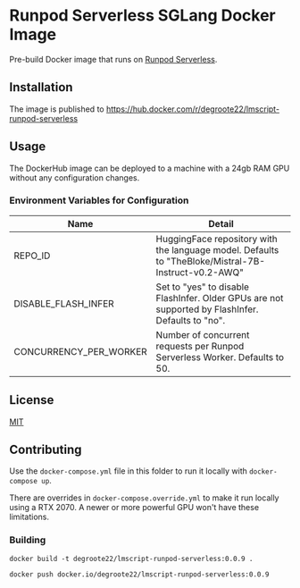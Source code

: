 # Runpod Serverless SGLang Docker Image

Pre-build Docker image that runs on
[Runpod Serverless](https://www.runpod.io/serverless-gpu).

## Installation

The image is published to
https://hub.docker.com/r/degroote22/lmscript-runpod-serverless

## Usage

The DockerHub image can be deployed to a machine with a 24gb RAM GPU without any
configuration changes.

### Environment Variables for Configuration

| Name                   | Detail                                                                                              |
| ---------------------- | --------------------------------------------------------------------------------------------------- |
| REPO_ID                | HuggingFace repository with the language model. Defaults to "TheBloke/Mistral-7B-Instruct-v0.2-AWQ" |
| DISABLE_FLASH_INFER    | Set to "yes" to disable FlashInfer. Older GPUs are not supported by FlashInfer. Defaults to "no".   |
| CONCURRENCY_PER_WORKER | Number of concurrent requests per Runpod Serverless Worker. Defaults to 50.                         |

## License

[MIT](https://choosealicense.com/licenses/mit/)

## Contributing

Use the `docker-compose.yml` file in this folder to run it locally with
`docker-compose up`.

There are overrides in `docker-compose.override.yml` to make it run locally
using a RTX 2070. A newer or more powerful GPU won't have these limitations.

### Building

```
docker build -t degroote22/lmscript-runpod-serverless:0.0.9 .

docker push docker.io/degroote22/lmscript-runpod-serverless:0.0.9
```
